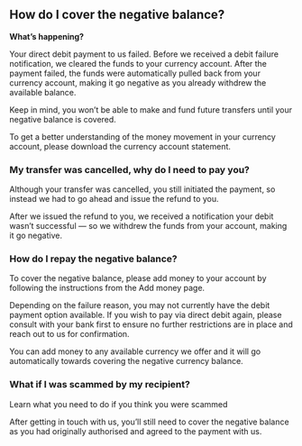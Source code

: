 ## How do I cover the negative balance?  
**What’s happening?**

Your direct debit payment to us failed. Before we received a debit failure notification, we cleared the funds to your currency account. After the payment failed, the funds were automatically pulled back from your currency account, making it go negative as you already withdrew the available balance. 

Keep in mind, you won’t be able to make and fund future transfers until your negative balance is covered. 

To get a better understanding of the money movement in your currency account, please download the currency account statement. 

### **My transfer was cancelled, why do I need to pay you?**

Although your transfer was cancelled, you still initiated the payment, so instead we had to go ahead and issue the refund to you.

After we issued the refund to you, we received a notification your debit wasn’t successful — so we withdrew the funds from your account, making it go negative. 

### **How do I repay the negative balance?**

To cover the negative balance, please add money to your account by following the instructions from the Add money page.

Depending on the failure reason, you may not currently have the debit payment option available. If you wish to pay via direct debit again, please consult with your bank first to ensure no further restrictions are in place and reach out to us for confirmation. 

You can add money to any available currency we offer and it will go automatically towards covering the negative currency balance. 

### **What if I was scammed by my recipient?**

Learn what you need to do if you think you were scammed

After getting in touch with us, you’ll still need to cover the negative balance as you had originally authorised and agreed to the payment with us.